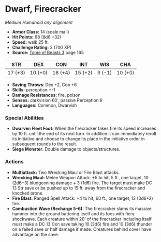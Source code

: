 # Dwarf, Firecracker

*Medium* *Humanoid* *any alignment*

- **Armor Class:** 14 (scale mail)
- **Hit Points:** 68 (8d8 +32)
- **Speed:** walk 25 ft.
- **Challenge Rating:** 3 (700 XP)
- **Source:** [Tome of Beasts 3](https://koboldpress.com/kpstore/product/tome-of-beasts-3-for-5th-edition/) page 165

| STR | DEX | CON | INT | WIS | CHA |
| --- | --- | --- | --- | --- | --- |
| 17 (+3) | 10 (+0) | 18 (+4) | 15 (+2) | 9 (-1) | 10 (+0) |

- **Saving Throws**: Dex +2, Con +6
- **Skills:** perception +-1
- **Damage Resistances:** fire, poison
- **Senses:** darkvision 60', passive Perception 9
- **Languages:** Common, Dwarvish
### Special Abilities
- **Dwarven Fleet Foot:** When the firecracker takes fire its speed increases by 10 ft. until the end of its next turn. In addition it can immediately reroll its initiative and choose to change its place in the initiative order in subsequent rounds to the result.
- **Siege Monster:** Double damage to objects/structures.
### Actions
- **Multiattack:** Two Wrecking Maul or Fire Blast attacks.
- **Wrecking Maul:** Melee Weapon Attack: +5 to hit, 5 ft., one target, 10 (2d6+3) bludgeoning damage + 3 (1d6) fire. The target must make DC 13 Str save or be pushed up to 15 ft. away from the firecracker and knocked prone.
- **Fire Blast:** Ranged Spell Attack: +4 to hit, 60 ft., one target, 12 (3d6+2) fire.
- **Combustion Wave (Recharge 5–6):** The firecracker slams its massive hammer into the ground battering itself and its foes with fiery shockwave. Each creature within 20' of the firecracker including itself must make a DC 13 Con save taking 10 (3d6) fire and 10 (3d6) thunder on a failed save or half damage if made. Creatures behind cover have advantage on the save.



